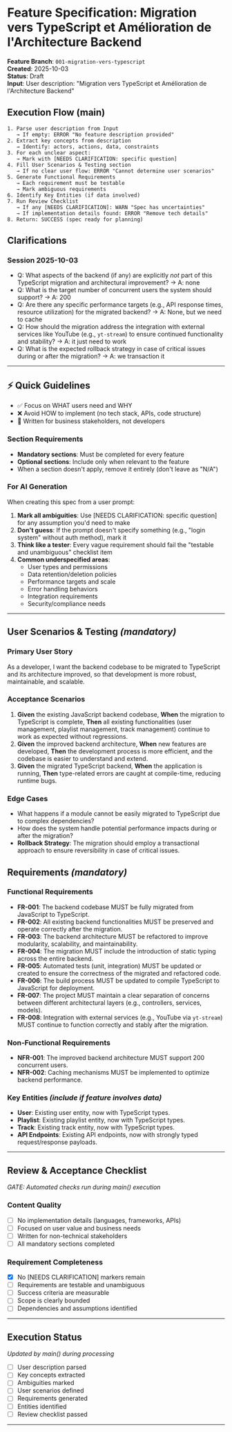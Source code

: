 # Feature Specification: Migration vers TypeScript et Amélioration de l'Architecture Backend

**Feature Branch**: `001-migration-vers-typescript`  
**Created**: 2025-10-03  
**Status**: Draft  
**Input**: User description: "Migration vers TypeScript et Amélioration de l'Architecture Backend"

## Execution Flow (main)
```
1. Parse user description from Input
   → If empty: ERROR "No feature description provided"
2. Extract key concepts from description
   → Identify: actors, actions, data, constraints
3. For each unclear aspect:
   → Mark with [NEEDS CLARIFICATION: specific question]
4. Fill User Scenarios & Testing section
   → If no clear user flow: ERROR "Cannot determine user scenarios"
5. Generate Functional Requirements
   → Each requirement must be testable
   → Mark ambiguous requirements
6. Identify Key Entities (if data involved)
7. Run Review Checklist
   → If any [NEEDS CLARIFICATION]: WARN "Spec has uncertainties"
   → If implementation details found: ERROR "Remove tech details"
8. Return: SUCCESS (spec ready for planning)
```

## Clarifications

### Session 2025-10-03
- Q: What aspects of the backend (if any) are explicitly *not* part of this TypeScript migration and architectural improvement? → A: none
- Q: What is the target number of concurrent users the system should support? → A: 200
- Q: Are there any specific performance targets (e.g., API response times, resource utilization) for the migrated backend? → A: None, but we need to cache
- Q: How should the migration address the integration with external services like YouTube (e.g., `yt-stream`) to ensure continued functionality and stability? → A: it just need to work
- Q: What is the expected rollback strategy in case of critical issues during or after the migration? → A: we transaction it

---

## ⚡ Quick Guidelines
- ✅ Focus on WHAT users need and WHY
- ❌ Avoid HOW to implement (no tech stack, APIs, code structure)
- 👥 Written for business stakeholders, not developers

### Section Requirements
- **Mandatory sections**: Must be completed for every feature
- **Optional sections**: Include only when relevant to the feature
- When a section doesn't apply, remove it entirely (don't leave as "N/A")

### For AI Generation
When creating this spec from a user prompt:
1. **Mark all ambiguities**: Use [NEEDS CLARIFICATION: specific question] for any assumption you'd need to make
2. **Don't guess**: If the prompt doesn't specify something (e.g., "login system" without auth method), mark it
3. **Think like a tester**: Every vague requirement should fail the "testable and unambiguous" checklist item
4. **Common underspecified areas**:
   - User types and permissions
   - Data retention/deletion policies  
   - Performance targets and scale
   - Error handling behaviors
   - Integration requirements
   - Security/compliance needs

---

## User Scenarios & Testing *(mandatory)*

### Primary User Story
As a developer, I want the backend codebase to be migrated to TypeScript and its architecture improved, so that development is more robust, maintainable, and scalable.

### Acceptance Scenarios
1. **Given** the existing JavaScript backend codebase, **When** the migration to TypeScript is complete, **Then** all existing functionalities (user management, playlist management, track management) continue to work as expected without regressions.
2. **Given** the improved backend architecture, **When** new features are developed, **Then** the development process is more efficient, and the codebase is easier to understand and extend.
3. **Given** the migrated TypeScript backend, **When** the application is running, **Then** type-related errors are caught at compile-time, reducing runtime bugs.

### Edge Cases
- What happens if a module cannot be easily migrated to TypeScript due to complex dependencies?
- How does the system handle potential performance impacts during or after the migration?
- **Rollback Strategy**: The migration should employ a transactional approach to ensure reversibility in case of critical issues.

## Requirements *(mandatory)*

### Functional Requirements
- **FR-001**: The backend codebase MUST be fully migrated from JavaScript to TypeScript.
- **FR-002**: All existing backend functionalities MUST be preserved and operate correctly after the migration.
- **FR-003**: The backend architecture MUST be refactored to improve modularity, scalability, and maintainability.
- **FR-004**: The migration MUST include the introduction of static typing across the entire backend.
- **FR-005**: Automated tests (unit, integration) MUST be updated or created to ensure the correctness of the migrated and refactored code.
- **FR-006**: The build process MUST be updated to compile TypeScript to JavaScript for deployment.
- **FR-007**: The project MUST maintain a clear separation of concerns between different architectural layers (e.g., controllers, services, models).
- **FR-008**: Integration with external services (e.g., YouTube via `yt-stream`) MUST continue to function correctly and stably after the migration.

### Non-Functional Requirements
- **NFR-001**: The improved backend architecture MUST support 200 concurrent users.
- **NFR-002**: Caching mechanisms MUST be implemented to optimize backend performance.

### Key Entities *(include if feature involves data)*
- **User**: Existing user entity, now with TypeScript types.
- **Playlist**: Existing playlist entity, now with TypeScript types.
- **Track**: Existing track entity, now with TypeScript types.
- **API Endpoints**: Existing API endpoints, now with strongly typed request/response payloads.

---

## Review & Acceptance Checklist
*GATE: Automated checks run during main() execution*

### Content Quality
- [ ] No implementation details (languages, frameworks, APIs)
- [ ] Focused on user value and business needs
- [ ] Written for non-technical stakeholders
- [ ] All mandatory sections completed

### Requirement Completeness
- [X] No [NEEDS CLARIFICATION] markers remain
- [ ] Requirements are testable and unambiguous  
- [ ] Success criteria are measurable
- [ ] Scope is clearly bounded
- [ ] Dependencies and assumptions identified

---

## Execution Status
*Updated by main() during processing*

- [ ] User description parsed
- [ ] Key concepts extracted
- [ ] Ambiguities marked
- [ ] User scenarios defined
- [ ] Requirements generated
- [ ] Entities identified
- [ ] Review checklist passed

---